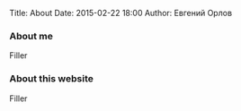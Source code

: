 Title: About
Date: 2015-02-22 18:00
Author: Евгений Орлов

### About me

Filler

### About this website

Filler
